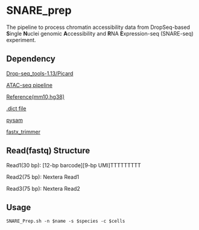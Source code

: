 # SNARE_prep
The pipeline to process chromatin accessibility data from DropSeq-based **S**ingle **N**uclei genomic **A**ccessibility and **R**NA **E**xpression-seq (SNARE-seq) experiment.

## Dependency
[Drop-seq_tools-1.13/Picard](https://github.com/broadinstitute/Drop-seq/releases)

[ATAC-seq pipeline](https://github.com/kundajelab/atac_dnase_pipelines#pipeline)

[Reference(mm10,hg38)](https://github.com/kundajelab/atac_dnase_pipelines#genome-data)

[.dict file](https://broadinstitute.github.io/picard/command-line-overview.html#CreateSequenceDictionary)

[pysam](https://github.com/pysam-developers/pysam)

[fastx_trimmer](http://hannonlab.cshl.edu/fastx_toolkit/index.html)

## Read(fastq) Structure 
Read1(30 bp): [12-bp barcode][9-bp UMI]TTTTTTTTT

Read2(75 bp): Nextera Read1

Read3(75 bp): Nextera Read2

##  Usage
`SNARE_Prep.sh -n $name -s $species -c $cells`
